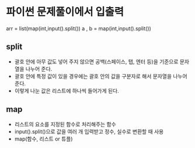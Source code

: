 # 파이썬 문제풀이에서 입출력

arr = list(map(int,input().split())
a , b = map(int,input().split())

## split

- 괄호 안에 아무 값도 넣어 주지 않으면 공백(스페이스, 탭, 엔터 등)을 기준으로 문자열을 나누어 준다.
- 괄호 안에 특정 값이 있을 경우에는 괄호 안의 값을 구분자로 해서 문자열을 나누어 준다.
- 이렇게 나눈 값은 리스트에 하나씩 들어가게 된다.

## map

- 리스트의 요소를 지정된 함수로 처리해주는 함수
- input().split()으로 값을 여러 개 입력받고 정수, 실수로 변환할 때 사용
- map(함수, 리스트 or 튜플)
